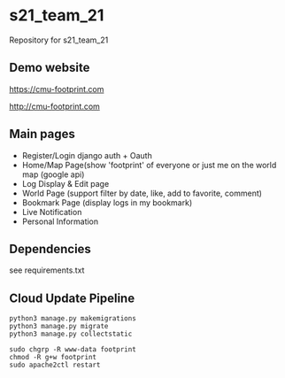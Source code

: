 # s21_team_21
Repository for s21_team_21

## Demo website

https://cmu-footprint.com

http://cmu-footprint.com

## Main pages

- Register/Login django auth + Oauth 
- Home/Map Page(show 'footprint' of everyone or just me on the world map (google api)
- Log Display & Edit page
- World Page (support filter by date, like, add to favorite, comment)
- Bookmark Page (display logs in my bookmark)
- Live Notification
- Personal Information


## Dependencies

see requirements.txt

## Cloud Update Pipeline

```
python3 manage.py makemigrations
python3 manage.py migrate
python3 manage.py collectstatic

sudo chgrp -R www-data footprint
chmod -R g+w footprint
sudo apache2ctl restart
```
